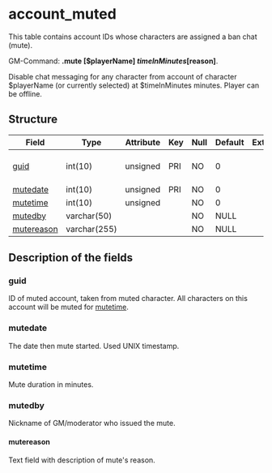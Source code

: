 # account\_muted

This table contains account IDs whose characters are assigned a ban chat (mute).

GM-Command: **.mute [$playerName] $timeInMinutes [$reason]**.

Disable chat messaging for any character from account of character $playerName (or currently selected) at $timeInMinutes minutes. Player can be offline.

## Structure

| Field                       | Type         | Attribute |  Key | Null | Default | Extra | Comment                  |
|-----------------------------|--------------|-----------|------|------|---------|-------|--------------------------|
| [guid](#guid)               | int(10)      | unsigned  |  PRI | NO   | 0       |       | Global Unique Identifier |
| [mutedate](#mutedate)       | int(10)      | unsigned  |  PRI | NO   | 0       |       |                          |
| [mutetime](#mutetime)       | int(10)      | unsigned  |      | NO   | 0       |       |                          |
| [mutedby](#mutedby)         | varchar(50)  |           |      | NO   | NULL    |       |                          |
| [mutereason](#mutereason)   | varchar(255) |           |      | NO   | NULL    |       |                          |

## Description of the fields

### guid

ID of muted account, taken from muted character. All characters on this account will be muted for [mutetime](#mutetime).

### mutedate

The date then mute started. Used UNIX timestamp.

### mutetime

Mute duration in minutes.

### mutedby

Nickname of GM/moderator who issued the mute.

#### mutereason

Text field with description of mute's reason.
